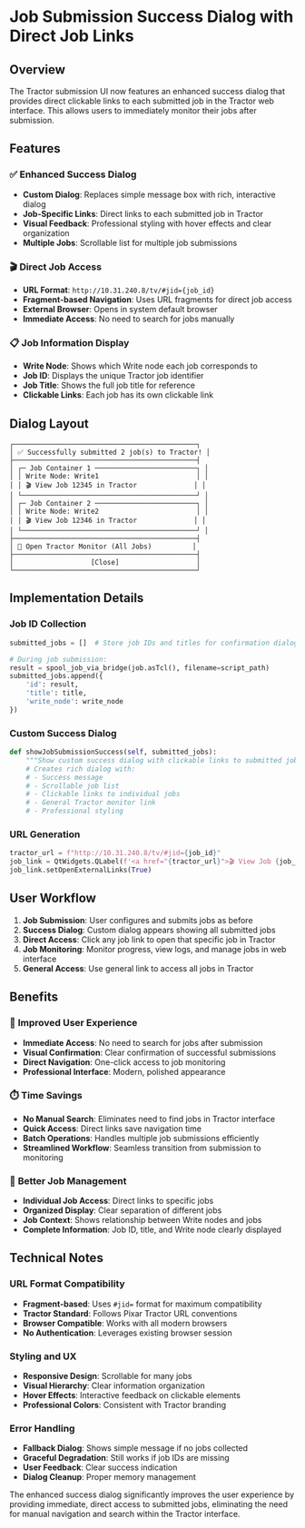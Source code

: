 # Job Submission Success Dialog with Direct Job Links

## Overview

The Tractor submission UI now features an enhanced success dialog that provides direct clickable links to each submitted job in the Tractor web interface. This allows users to immediately monitor their jobs after submission.

## Features

### ✅ **Enhanced Success Dialog**
- **Custom Dialog**: Replaces simple message box with rich, interactive dialog
- **Job-Specific Links**: Direct links to each submitted job in Tractor
- **Visual Feedback**: Professional styling with hover effects and clear organization
- **Multiple Jobs**: Scrollable list for multiple job submissions

### 🎬 **Direct Job Access**
- **URL Format**: `http://10.31.240.8/tv/#jid={job_id}`
- **Fragment-based Navigation**: Uses URL fragments for direct job access
- **External Browser**: Opens in system default browser
- **Immediate Access**: No need to search for jobs manually

### 📋 **Job Information Display**
- **Write Node**: Shows which Write node each job corresponds to
- **Job ID**: Displays the unique Tractor job identifier
- **Job Title**: Shows the full job title for reference
- **Clickable Links**: Each job has its own clickable link

## Dialog Layout

```
┌─────────────────────────────────────────────┐
│ ✅ Successfully submitted 2 job(s) to Tractor! │
├─────────────────────────────────────────────┤
│ ┌─ Job Container 1 ─────────────────────────┐ │
│ │ Write Node: Write1                        │ │
│ │ 🎬 View Job 12345 in Tractor              │ │
│ └───────────────────────────────────────────┘ │
│ ┌─ Job Container 2 ─────────────────────────┐ │
│ │ Write Node: Write2                        │ │
│ │ 🎬 View Job 12346 in Tractor              │ │
│ └───────────────────────────────────────────┘ │
├─────────────────────────────────────────────┤
│ 🔗 Open Tractor Monitor (All Jobs)          │
├─────────────────────────────────────────────┤
│                   [Close]                   │
└─────────────────────────────────────────────┘
```

## Implementation Details

### Job ID Collection
```python
submitted_jobs = []  # Store job IDs and titles for confirmation dialog

# During job submission:
result = spool_job_via_bridge(job.asTcl(), filename=script_path)
submitted_jobs.append({
    'id': result,
    'title': title,
    'write_node': write_node
})
```

### Custom Success Dialog
```python
def showJobSubmissionSuccess(self, submitted_jobs):
    """Show custom success dialog with clickable links to submitted jobs"""
    # Creates rich dialog with:
    # - Success message
    # - Scrollable job list
    # - Clickable links to individual jobs
    # - General Tractor monitor link
    # - Professional styling
```

### URL Generation
```python
tractor_url = f"http://10.31.240.8/tv/#jid={job_id}"
job_link = QtWidgets.QLabel(f'<a href="{tractor_url}">🎬 View Job {job_id} in Tractor</a>')
job_link.setOpenExternalLinks(True)
```

## User Workflow

1. **Job Submission**: User configures and submits jobs as before
2. **Success Dialog**: Custom dialog appears showing all submitted jobs
3. **Direct Access**: Click any job link to open that specific job in Tractor
4. **Job Monitoring**: Monitor progress, view logs, and manage jobs in web interface
5. **General Access**: Use general link to access all jobs in Tractor

## Benefits

### 🚀 **Improved User Experience**
- **Immediate Access**: No need to search for jobs after submission
- **Visual Confirmation**: Clear confirmation of successful submissions
- **Direct Navigation**: One-click access to job monitoring
- **Professional Interface**: Modern, polished appearance

### ⏱️ **Time Savings**
- **No Manual Search**: Eliminates need to find jobs in Tractor interface
- **Quick Access**: Direct links save navigation time
- **Batch Operations**: Handles multiple job submissions efficiently
- **Streamlined Workflow**: Seamless transition from submission to monitoring

### 🎯 **Better Job Management**
- **Individual Job Access**: Direct links to specific jobs
- **Organized Display**: Clear separation of different jobs
- **Job Context**: Shows relationship between Write nodes and jobs
- **Complete Information**: Job ID, title, and Write node clearly displayed

## Technical Notes

### URL Format Compatibility
- **Fragment-based**: Uses `#jid=` format for maximum compatibility
- **Tractor Standard**: Follows Pixar Tractor URL conventions
- **Browser Compatible**: Works with all modern browsers
- **No Authentication**: Leverages existing browser session

### Styling and UX
- **Responsive Design**: Scrollable for many jobs
- **Visual Hierarchy**: Clear information organization
- **Hover Effects**: Interactive feedback on clickable elements
- **Professional Colors**: Consistent with Tractor branding

### Error Handling
- **Fallback Dialog**: Shows simple message if no jobs collected
- **Graceful Degradation**: Still works if job IDs are missing
- **User Feedback**: Clear success indication
- **Dialog Cleanup**: Proper memory management

The enhanced success dialog significantly improves the user experience by providing immediate, direct access to submitted jobs, eliminating the need for manual navigation and search within the Tractor interface.

